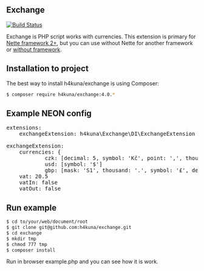 Exchange
-------
[![Build Status](https://travis-ci.org/h4kuna/exchange.png)](https://travis-ci.org/h4kuna/exchange)

Exchange is PHP script works with currencies. This extension is primary for [Nette framework 2+](http://nette.org/), but you can use without Nette for another framework or [without framework](https://github.com/h4kuna/exchange/tree/master/Exchange/NoFramework).

Installation to project
-----------------------
The best way to install h4kuna/exchange is using Composer:
```sh
$ composer require h4kuna/exchange:4.0.*
```

Example NEON config
-------------------
<pre>
extensions:
    exchangeExtension: h4kuna\Exchange\DI\ExchangeExtension

exchangeExtension:
    currencies: {
            czk: [decimal: 5, symbol: 'Kč', point: ',', thousand: ' ', mask: 'S 1', zeroClear: true]
            usd: [symbol: '$']
            gbp: [mask: 'S1', thousand: '.', symbol: '£', decimal: 0] }
    vat: 20.5
    vatIn: false
    vatOut: false
</pre>

Run example
-----------
```sh
$ cd to/your/web/document/root
$ git clone git@github.com:h4kuna/exchange.git
$ cd exchange
$ mkdir tmp
$ chmod 777 tmp
$ composer install
```
Run in browser example.php and you can see how it is work.
